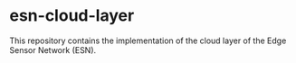 # esn-cloud-layer
This repository contains the implementation of the cloud layer of the Edge Sensor Network (ESN).
